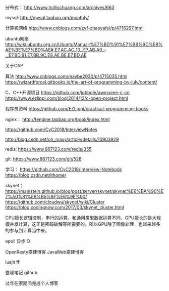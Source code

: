 分布式：
http://www.hollischuang.com/archives/663


mysql:
http://mysql.taobao.org/monthly/

计算机网络
http://www.cnblogs.com/zyf-zhaoyafei/p/4716297.html

ubuntu网络
http://wiki.ubuntu.org.cn/UbuntuManual:%E7%BD%91%E7%BB%9C%E8%AE%BE%E7%BD%AE#.E7.AC.AC_10_.E7.AB.A0_-_.E7.BD.91.E7.BB.9C.E8.AE.BE.E7.BD.AE

关于CAP

算法
http://www.cnblogs.com/maybe2030/p/4715035.html
https://wizardforcel.gitbooks.io/the-art-of-programming-by-july/content/

C、C++开源项目
https://github.com/jobbole/awesome-c-cn
https://www.ezlippi.com/blog/2014/12/c-open-project.html

程序员资料
https://github.com/EZLippi/practical-programming-books

nginx：
http://tengine.taobao.org/book/index.html

https://github.com/CyC2018/InterviewNotes


http://blog.csdn.net/oh_maxy/article/details/10903929


redis:
https://www.667123.com/redis/355

git:
https://www.667123.com/git/528

学习：
https://github.com/CyC2018/Interview-Notebook
https://blog.csdn.net/ithomer

skynet：
https://manistein.github.io/blog/post/server/skynet/skynet%E6%BA%90%E7%A0%81%E8%B5%8F%E6%9E%90/
https://github.com/cloudwu/skynet/wiki/Cluster
https://blog.codingnow.com/2017/03/skynet_cluster.html

CPU擅长逻辑控制，串行的运算。和通用类型数据运算不同，GPU擅长的是大规模并发计算，这正是密码破解等所需要的。所以GPU除了图像处理，也越来越多的参与到计算当中来。
 
epoll 异步IO



OpenResty搭建博客
JavaWeb搭建博客

luajit ffi


整理笔记 github

过年在家期间完成个人博客